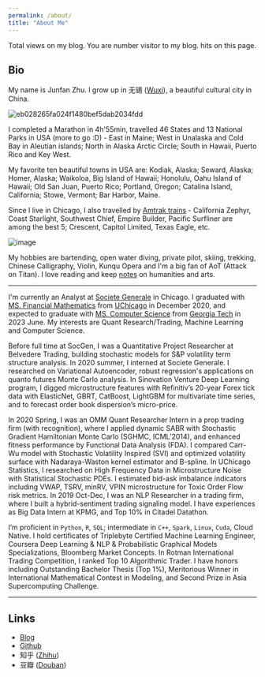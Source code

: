 ```yaml
---
permalink: /about/
title: "About Me"
---
```


<script async src="//busuanzi.ibruce.info/busuanzi/2.3/busuanzi.pure.mini.js"></script>

<span id="busuanzi_container_site_pv">
    Total <span id="busuanzi_value_site_pv"></span> views on my blog.
</span>

<span id="busuanzi_container_site_uv">
  You are number <span id="busuanzi_value_site_uv"></span> visitor to my blog.
</span>

<span id="busuanzi_container_page_pv">
  <span id="busuanzi_value_page_pv"></span> hits on this page.
</span>



## __Bio__

My name is Junfan Zhu. I grow up in 无锡 ([Wuxi](https://en.wikipedia.org/wiki/Wuxi)), a beautiful cultural city in China. 

![eb028265fa024f1480bef5dab2034fdd](https://user-images.githubusercontent.com/56275127/119562808-64c9da80-bd6c-11eb-990c-983fe77af963.png)

I completed a Marathon in 4h'55min, travelled 46 States and 13 National Parks in USA (more to go :D) - East in Maine; West in Unalaska and Cold Bay in Aleutian islands; North in Alaska Arctic Circle; South in Hawaii, Puerto Rico and Key West. 

My favorite ten beautiful towns in USA are: Kodiak, Alaska; Seward, Alaska; Homer, Alaska; Waikoloa, Big Island of Hawaii; Honolulu, Oahu Island of Hawaii; Old San Juan, Puerto Rico; Portland, Oregon; Catalina Island, California; Stowe, Vermont; Bar Harbor, Maine. 

Since I live in Chicago, I also travelled by [Amtrak trains](https://www.amtrak.com/) - California Zephyr, Coast Starlight, Southwest Chief, Empire Builder, Pacific Surfliner are among the best 5; Crescent, Capitol Limited, Texas Eagle, etc. 

![image](https://user-images.githubusercontent.com/56275127/206920092-cbe6b26b-6c2d-47e4-ae4e-cebaedb0eb42.png)

My hobbies are bartending, open water diving, private pilot, skiing, trekking, Chinese Calligraphy, Violin, Kunqu Opera and I'm a big fan of AoT (Attack on Titan). I love reading and keep [notes](https://github.com/junfanz1/Douban) on humanities and arts.

***

I'm currently an Analyst at [Societe Generale](https://americas.societegenerale.com/en/) in Chicago. I graduated with [MS. Financial Mathematics](https://finmath.uchicago.edu/) from [UChicago](https://www.uchicago.edu/) in December 2020, and expected to graduate with [MS. Computer Science](https://omscs.gatech.edu/) from [Georgia Tech](https://www.gatech.edu/) in 2023 June. My interests are Quant Research/Trading, Machine Learning and Computer Science. 

Before full time at SocGen, I was a Quantitative Project Researcher at Belvedere Trading, building stochastic models for S&P volatility term structure analysis. In 2020 summer, I interned at Societe Generale. I researched on Variational Autoencoder, robust regression's applications on quanto futures Monte Carlo analysis. In Sinovation Venture Deep Learning program, I digged microstructure features with Refinitiv’s 20-year Forex tick data with ElasticNet, GBRT, CatBoost, LightGBM for multivariate time series, and to forecast order book dispersion’s micro-price. 

In 2020 Spring, I was an OMM Quant Researcher Intern in a prop trading firm (with recognition), where I applied dynamic SABR with Stochastic Gradient Hamiltonian Monte Carlo (SGHMC, ICML’2014), and enhanced fitness performance by Functional Data Analysis (FDA). I compared Carr-Wu model with Stochastic Volatility Inspired (SVI) and optimized volatility surface with Nadaraya-Waston kernel estimator and B-spline. In UChicago Statistics, I researched on High Frequency Data in Microstructure Noise with Statistical Stochastic PDEs. I estimated bid-ask imbalance indicators including VWAP, TSRV, minRV, VPIN microstructure for Toxic Order Flow risk metrics. In 2019 Oct-Dec, I was an NLP Researcher in a trading firm, where I built a hybrid-sentiment trading signaling model. I have experiences as Big Data Intern at KPMG, and Top 10% in Citadel Datathon.

I’m proficient in `Python`, `R`, `SQL`; intermediate in `C++`, `Spark`, `Linux`, `Cuda`, Cloud Native. I hold certificates of Triplebyte Certified Machine Learning Engineer, Coursera Deep Learning & NLP & Probabilistic Graphical Models Specializations, Bloomberg Market Concepts. In Rotman International Trading Competition, I ranked Top 10 Algorithmic Trader. I have honors including Outstanding Bachelor Thesis (Top 1%), Meritorious Winner in International Mathematical Contest in Modeling, and Second Prize in Asia Supercomputing Challenge.

---

## __Links__

- [Blog](https://junfanz1.github.io/)  
- [Github](https://github.com/junfanz1)  
- 知乎 ([Zhihu](https://www.zhihu.com/people/zhu-jun-fan-33))  
- 豆瓣 ([Douban](https://www.douban.com/people/junfanz/notes))

